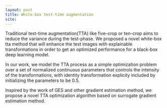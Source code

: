 ```yaml
---
layout: post
title: White-box test-time augmentation
site: 
---
```


Traditional test-time augmentation(TTA) like five-crop or ten-crop aims to reduce the variance during the test-phase. We proposed a novel white-box tta method that will enhance the test images with explainable transformations in order to get an optimized performance for a black-box deep learning model.

In our work, we model the TTA process as a simple optimization problem over a set of normalized continuous parameters that controls the intensity of the transformations, with identity transformation explicity included by initializing the parameters to be 0.5.

Inspired by the work of GES and other gradient estimation method, we propose a novel TTA optimization algorithm based on surrogate gradient estimation method.
